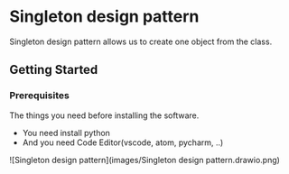 # Singleton design pattern

Singleton design pattern allows us to create one object from the class.

## Getting Started

### Prerequisites

The things you need before installing the software.

* You need install python
* And you need Code Editor(vscode, atom, pycharm, ..)


![Singleton design pattern](images/Singleton design pattern.drawio.png)